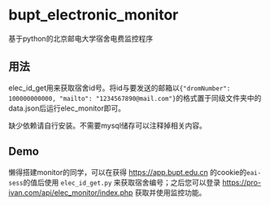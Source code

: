 # bupt_electronic_monitor
基于python的北京邮电大学宿舍电费监控程序

## 用法
elec_id_get用来获取宿舍id号。将id与要发送的邮箱以`{"dromNumber": 100000000000, "mailto": "1234567890@mail.com"}`的格式置于同级文件夹中的data.json后运行elec_monitor即可。

缺少依赖请自行安装。不需要mysql储存可以注释掉相关内容。

## Demo
懒得搭建monitor的同学，可以在获得 https://app.bupt.edu.cn 的cookie的`eai-sess`的值后使用 `elec_id_get.py` 来获取宿舍编号；之后您可以登录 https://pro-ivan.com/api/elec_monitor/index.php 获取并使用监控功能。
